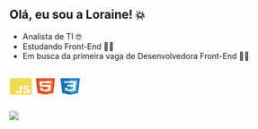 ## Olá, eu sou a Loraine! 💥

- Analista de TI 🤓
- Estudando Front-End 👨‍💻
- Em busca da primeira vaga de Desenvolvedora Front-End 🙏🏻
<div style="display: inline_block"><br>
  <img align="center" alt="Rafa-Js" height="30" width="40" src="https://raw.githubusercontent.com/devicons/devicon/master/icons/javascript/javascript-plain.svg">
   <img align="center" alt="Rafa-HTML" height="30" width="40" src="https://raw.githubusercontent.com/devicons/devicon/master/icons/html5/html5-original.svg">
  <img align="center" alt="Rafa-CSS" height="30" width="40" src="https://raw.githubusercontent.com/devicons/devicon/master/icons/css3/css3-original.svg">
  </div>

  ##

  
  <div> 
  <a href="https://www.linkedin.com/in/loraine-andrade-a1aa88140/" target="_blank"><img src="https://img.shields.io/badge/-LinkedIn-%230077B5?style=for-the-badge&logo=linkedin&logoColor=white" target="_blank"></a> 
  
</div>


